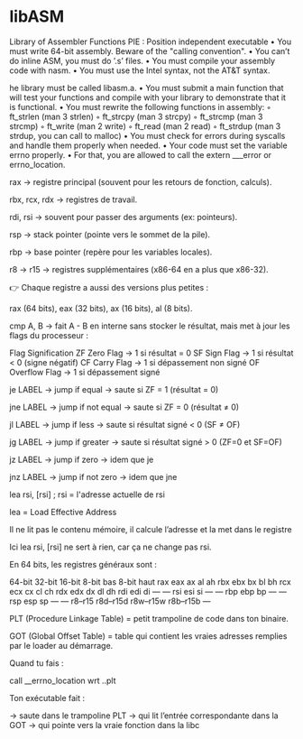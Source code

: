 # libASM
Library of Assembler Functions
PIE : Position independent executable
• You must write 64-bit assembly. Beware of the "calling convention".
• You can’t do inline ASM, you must do ’.s’ files.
• You must compile your assembly code with nasm.
• You must use the Intel syntax, not the AT&T syntax.

he library must be called libasm.a.
• You must submit a main function that will test your functions and compile with
your library to demonstrate that it is functional.
• You must rewrite the following functions in assembly:
◦ ft_strlen (man 3 strlen)
◦ ft_strcpy (man 3 strcpy)
◦ ft_strcmp (man 3 strcmp)
◦ ft_write (man 2 write)
◦ ft_read (man 2 read)
◦ ft_strdup (man 3 strdup, you can call to malloc)
• You must check for errors during syscalls and handle them properly when needed.
• Your code must set the variable errno properly.
• For that, you are allowed to call the extern ___error or errno_location.



rax → registre principal (souvent pour les retours de fonction, calculs).

rbx, rcx, rdx → registres de travail.

rdi, rsi → souvent pour passer des arguments (ex: pointeurs).

rsp → stack pointer (pointe vers le sommet de la pile).

rbp → base pointer (repère pour les variables locales).

r8 → r15 → registres supplémentaires (x86-64 en a plus que x86-32).

👉 Chaque registre a aussi des versions plus petites :

rax (64 bits), eax (32 bits), ax (16 bits), al (8 bits).


cmp A, B → fait A - B en interne sans stocker le résultat, mais met à jour les flags du processeur :

Flag	Signification
ZF	Zero Flag → 1 si résultat = 0
SF	Sign Flag → 1 si résultat < 0 (signe négatif)
CF	Carry Flag → 1 si dépassement non signé
OF	Overflow Flag → 1 si dépassement signé


je LABEL → jump if equal → saute si ZF = 1 (résultat = 0)

jne LABEL → jump if not equal → saute si ZF = 0 (résultat ≠ 0)

jl LABEL → jump if less → saute si résultat signé < 0 (SF ≠ OF)

jg LABEL → jump if greater → saute si résultat signé > 0 (ZF=0 et SF=OF)

jz LABEL → jump if zero → idem que je

jnz LABEL → jump if not zero → idem que jne


lea rsi, [rsi]  ; rsi = l'adresse actuelle de rsi

lea = Load Effective Address

Il ne lit pas le contenu mémoire, il calcule l’adresse et la met dans le registre

Ici lea rsi, [rsi] ne sert à rien, car ça ne change pas rsi.

En 64 bits, les registres généraux sont :

64-bit	32-bit	16-bit	8-bit bas	8-bit haut
rax			eax			ax			al					ah
rbx			ebx			bx			bl					bh
rcx			ecx			cx			cl					ch
rdx			edx			dx			dl					dh
rdi			edi			di			—					—
rsi			esi			si			—					—
rbp			ebp			bp			—					—
rsp			esp			sp			—					—
r8–r15	r8d–r15d	r8w–r15w	r8b–r15b	—


PLT (Procedure Linkage Table) = petit trampoline de code dans ton binaire.

GOT (Global Offset Table) = table qui contient les vraies adresses remplies par le loader au démarrage.

Quand tu fais :

call __errno_location wrt ..plt

Ton exécutable fait :

→ saute dans le trampoline PLT
→ qui lit l’entrée correspondante dans la GOT
→ qui pointe vers la vraie fonction dans la libc